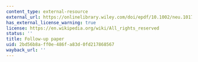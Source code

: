 ```yaml
---
content_type: external-resource
external_url: https://onlinelibrary.wiley.com/doi/epdf/10.1002/neu.10173
has_external_license_warning: true
license: https://en.wikipedia.org/wiki/All_rights_reserved
status: ''
title: Follow-up paper
uid: 2bd56b8a-ff0e-486f-a83d-0fd217868567
wayback_url: ''
---
```

